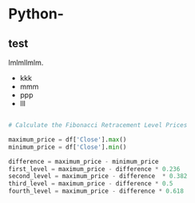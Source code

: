 # Python-
## test

lmlmllmlm.

- kkk
- mmm
- ppp
 - lll 

```python

# Calculate the Fibonacci Retracement Level Prices 

maximum_price = df['Close'].max()
minimum_price = df['Close'].min()

difference = maximum_price - minimum_price
first_level = maximum_price - difference * 0.236
second_level = maximum_price - difference  * 0.382
third_level = maximum_price - difference * 0.5
fourth_level = maximum_price - difference * 0.618

```

